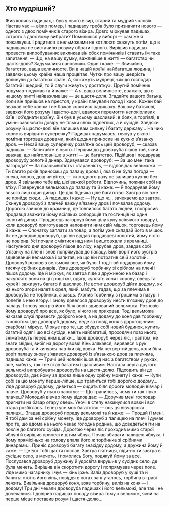 ## Хто мудріший?

Жив колись падишах, і був у нього візир, старий та мудрий чоловік. Настав час — візир помер, і падишаху треба було призначити нового — одного з двох помічників старого візира.
Довго міркував падишах, котрого з двох йому вибрати? Помилишся у виборі — сам же й пожалкуєш. І радитися з вельможами не хотілося: скажуть потім, що в падишаха не вистачило розуму обрати гідного. Вирішив падишах провести випробування: викликав він обох помічників і ставить їм таке запитання:
— Що, на вашу думку, важливіше в житті — багатство чи щастя-доля?
Задумалися сановники. Один і каже:
— Звичайно, багатство, ваша величносте. Ви в нашій країні найбагатша людина, і завдяки цьому країна наша процвітає. Чутки про вашу щедрість долинули до багатьох країн. А, як кажуть мудреці, «якщо господар багатий і щедрий, то й слуги живуть у достатку».
Другий помічник подумав-подумав та й каже:
— А я, ваша величносте, вважаю, що в нашому житті найважливіше — це щастя-доля. Згадайте вашого батька. Коли він прийшов на престол, у країні панували голод і хаос. Кожен бай вважав себе ханом і не бажав коритися падишаху. Вашому батькові, завдяки його розуму і щастю-долі, вдалося перемогти непокірливих баїв і об’єднати країну. Він був в усьому щасливий: в боях, в торгівлі, в умінні завоювати довіру не тільки своїх підлеглих, а й сусідів. Завдяки розуму й щастю-долі він залишив вам сильну і багату державу...
На чию користь вирішити суперечку? Падишах задумався, глянув у вікно і помітив торговця дровами, який щодня приносив на кухню в’язанку дров.
— Нехай вашу суперечку розв’яже ось цей дроворуб, — сказав падишах. — Запитайте в нього.
Першим до дроворуба пішов той, який вважав, що найголовніше в житті — це багатство. Підійшов і подарував дроворубу золотий динар.
Здивувався дроворуб:
— За що мені така нагорода?
— За працьовитість і старанність, — відповідає вельможа. — Ти багато років приносиш до палацу дрова і, яка б не була погода — спека, мороз, дощ чи вітер, — ти жодного разу не залишив кухню без дров. Я звільняю тебе від цієї важкої роботи. Відпочинь, поживи собі на втіху.
Повернувся вельможа до палацу та й каже:
— Я подарував йому всього лиш один динар. Це для бідняка ціле багатство. Завтра він вже не прийде сюди...
А падишах і каже:
— Ну що ж... зачекаємо до завтра.
Скинув дроворуб з плечей важку в’язанку дров і почвалав додому. Дорогою зайшов до крамниці, де товпилося багато людей, і попросив продавця зважити йому всіляких солодощів та гостинців на один золотий динар.
Продавець загорнув йому цілу купу усілякого товару і, коли дроворуб приготувався наповнити ним свій мішок, торговець йому й каже:
— Спочатку заплати за товар, а потім уже складай його в мішок.
Як не доводив дроворуб, що він віддав продавцеві золотий, йому ніхто не повірив. Усі почали сміятися над ним і виштовхали з крамниці.
Наступного дня дроворуб пішов до лісу, нарубав дров, завдав собі в’язанку на плечі і знов попрямував до палацу. Біля воріт його зустрів здивований вельможа і запитав, на що він потратив свій золотий. Дроворуб розповів вельможі все, як було. І тоді той подарував йому тисячу срібних динарів.
Узяв дроворуб торбинку зі сріблом на плечі і пішов додому. Іде й міркує, як завтра піде з дружиною на базар і накуплять вони на ці гроші їжі, одягу, куплять коня і корову, овець та курей і заживуть багато й щасливо.
Не встиг дроворуб дійти додому, як на нього згори налетів орел, який, мабуть, гадав, що за плечима в дроворуба не торбинка, а заєць. Ухопив торбинку з грошима в пазурі і полетів з нею вгору.
І знову довелося дроворубу нести в’язанку дров до палацу. І знову зустрів його біля воріт здивований вельможа. Розповів йому дроворуб про все, як було, нічого не приховав. Тоді вельможа наказав слузі привести доброго коня, а на додачу до коня дав торбинку із золотом.
Іде дроворуб додому, веде за повід коня з дорогоцінним скарбом і міркує. Міркує про те, що збудує собі новий будинок, купить багатий одяг і що всі сусіди, навіть найбагатші, проходячи повз нього, зніматимуть перед ним шапки...
Ішов дроворуб через ліс, і раптом, не знати звідки, вибіг на дорогу вовк! Кінь злякався, вирвався з рук дроворуба та й кинувся навтіки від вовка.
На четвертий день, коли біля воріт палацу знову з’явився дроворуб із в’язанкою дров за плечима, падишах каже:
— Тричі цей чоловік ішов від нас з багатством у руках, але, мабуть, так і не став багатим і щасливим.
Настала черга другого вельможі випробувати дроворуба на щастя-долю. Підходить він до дроворуба, дає йому за дрова лише одну срібну монету і каже:
— Купи собі за цю монету перше-ліпше, що трапиться тобі дорогою додому...
Йде дроворуб додому, дивиться — сидить біля дороги молодий вівчар і плаче. Дроворуб у нього запитує:
— Що трапилось, чому ти так гірко плачеш?
Молодий вівчар йому відповідає:
— Доручив мені господар пригнати на базар отару овець. Уночі в степу накинулися вовки і вся отара розбіглась. Тепер усе моє багатство — ось ця вівчарська палиця...
Згадав дроворуб пораду вельможі та й каже:
— Продай її мені. Я тобі дам за неї срібну монету.
Іде дроворуб з палицею на плечі і думає про те, що вдома на нього чекає голодна родина, що доведеться іти на поклін до багатого сусіда.
Дорогою через ліс проходив мимо старої яблуні й вирішив принести дітям яблук. Почав збивати палицею яблука, і йому прямісінько на голову впала його ж торбинка зі срібними динарами...
Приніс дроворуб багату знахідку додому, а дружина йому й каже:
— Це Бог тобі щастя послав. Завтра п’ятниця, піди-но ти завтра в сусіднє село, в мечеть, і помолись Богу, подякуй йому за все.
Послухався дроворуб дружину й удосвіта вирушив у сусіднє село, де була мечеть. Вирішив він скоротити дорогу і попрямував через поле. Йде мимо чагарнику і чує — кінь ірже. Заліз дроворуб у кущі та й бачить: стоїть його кінь, повіддя в ногах заплуталось, торбина в траві лежить. Вивільнив дроворуб коня, взяв торбину, виліз на коня — і додому!
Три дні чекали дроворуба падишах і його вельможі, але так і не дочекалися. І довірив падишах посаду візира тому з вельмож, який на перше місце поставив розум і щастя-долю...
